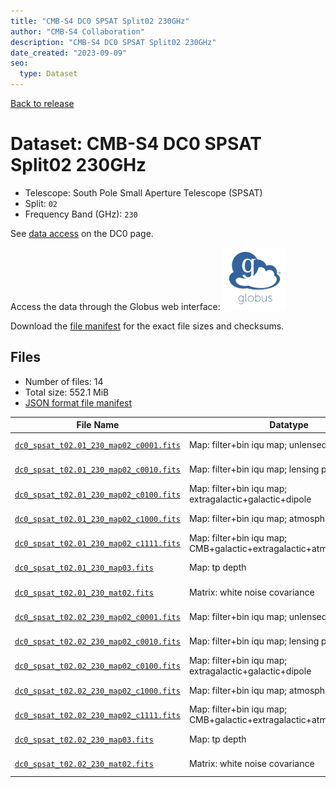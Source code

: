 ```yaml
---
title: "CMB-S4 DC0 SPSAT Split02 230GHz"
author: "CMB-S4 Collaboration"
description: "CMB-S4 DC0 SPSAT Split02 230GHz"
date_created: "2023-09-09"
seo:
  type: Dataset
---
```


[Back to release](./dc0.html#datasets)

# Dataset: CMB-S4 DC0 SPSAT Split02 230GHz

- Telescope: South Pole Small Aperture Telescope (SPSAT) 
- Split: `02`
- Frequency Band (GHz): `230`

See [data access](./dc0.html#data-access) on the DC0 page.

Access the data through the Globus web interface: [![Download via Globus](images/globus-logo.png)](https://app.globus.org/file-manager?origin_id=38f01147-f09e-483d-a552-3866669a846d&origin_path=%2Fdatareleases%2Fdc0%2Fmission%2Fspsat%2Fsplit02%2F230%2F)

Download the [file manifest](https://g-456d30.0ed28.75bc.data.globus.org/datareleases/dc0/mission/spsat/split02/230/manifest.json) for the exact file sizes and checksums.

## Files

- Number of files: 14
- Total size: 552.1 MiB
- [JSON format file manifest](https://g-456d30.0ed28.75bc.data.globus.org/datareleases/dc0/mission/spsat/split02/230/manifest.json)

|                                                                                File Name                                                                                |                               Datatype                               |   Size   |
| ----------------------------------------------------------------------------------------------------------------------------------------------------------------------- | -------------------------------------------------------------------- | -------- |
| [`dc0_spsat_t02.01_230_map02_c0001.fits`](https://g-456d30.0ed28.75bc.data.globus.org/datareleases/dc0/mission/spsat/split02/230/dc0_spsat_t02.01_230_map02_c0001.fits) | Map: filter+bin iqu map; unlensed primary CMB                        | 36.0 MiB |
| [`dc0_spsat_t02.01_230_map02_c0010.fits`](https://g-456d30.0ed28.75bc.data.globus.org/datareleases/dc0/mission/spsat/split02/230/dc0_spsat_t02.01_230_map02_c0010.fits) | Map: filter+bin iqu map; lensing perturbation                        | 36.0 MiB |
| [`dc0_spsat_t02.01_230_map02_c0100.fits`](https://g-456d30.0ed28.75bc.data.globus.org/datareleases/dc0/mission/spsat/split02/230/dc0_spsat_t02.01_230_map02_c0100.fits) | Map: filter+bin iqu map; extragalactic+galactic+dipole               | 36.0 MiB |
| [`dc0_spsat_t02.01_230_map02_c1000.fits`](https://g-456d30.0ed28.75bc.data.globus.org/datareleases/dc0/mission/spsat/split02/230/dc0_spsat_t02.01_230_map02_c1000.fits) | Map: filter+bin iqu map; atmosphere+noise                            | 36.0 MiB |
| [`dc0_spsat_t02.01_230_map02_c1111.fits`](https://g-456d30.0ed28.75bc.data.globus.org/datareleases/dc0/mission/spsat/split02/230/dc0_spsat_t02.01_230_map02_c1111.fits) | Map: filter+bin iqu map; CMB+galactic+extragalactic+atmosphere+noise | 36.0 MiB |
| [`dc0_spsat_t02.01_230_map03.fits`](https://g-456d30.0ed28.75bc.data.globus.org/datareleases/dc0/mission/spsat/split02/230/dc0_spsat_t02.01_230_map03.fits)             | Map: tp depth                                                        | 24.0 MiB |
| [`dc0_spsat_t02.01_230_mat02.fits`](https://g-456d30.0ed28.75bc.data.globus.org/datareleases/dc0/mission/spsat/split02/230/dc0_spsat_t02.01_230_mat02.fits)             | Matrix: white noise covariance                                       | 72.0 MiB |
| [`dc0_spsat_t02.02_230_map02_c0001.fits`](https://g-456d30.0ed28.75bc.data.globus.org/datareleases/dc0/mission/spsat/split02/230/dc0_spsat_t02.02_230_map02_c0001.fits) | Map: filter+bin iqu map; unlensed primary CMB                        | 36.0 MiB |
| [`dc0_spsat_t02.02_230_map02_c0010.fits`](https://g-456d30.0ed28.75bc.data.globus.org/datareleases/dc0/mission/spsat/split02/230/dc0_spsat_t02.02_230_map02_c0010.fits) | Map: filter+bin iqu map; lensing perturbation                        | 36.0 MiB |
| [`dc0_spsat_t02.02_230_map02_c0100.fits`](https://g-456d30.0ed28.75bc.data.globus.org/datareleases/dc0/mission/spsat/split02/230/dc0_spsat_t02.02_230_map02_c0100.fits) | Map: filter+bin iqu map; extragalactic+galactic+dipole               | 36.0 MiB |
| [`dc0_spsat_t02.02_230_map02_c1000.fits`](https://g-456d30.0ed28.75bc.data.globus.org/datareleases/dc0/mission/spsat/split02/230/dc0_spsat_t02.02_230_map02_c1000.fits) | Map: filter+bin iqu map; atmosphere+noise                            | 36.0 MiB |
| [`dc0_spsat_t02.02_230_map02_c1111.fits`](https://g-456d30.0ed28.75bc.data.globus.org/datareleases/dc0/mission/spsat/split02/230/dc0_spsat_t02.02_230_map02_c1111.fits) | Map: filter+bin iqu map; CMB+galactic+extragalactic+atmosphere+noise | 36.0 MiB |
| [`dc0_spsat_t02.02_230_map03.fits`](https://g-456d30.0ed28.75bc.data.globus.org/datareleases/dc0/mission/spsat/split02/230/dc0_spsat_t02.02_230_map03.fits)             | Map: tp depth                                                        | 24.0 MiB |
| [`dc0_spsat_t02.02_230_mat02.fits`](https://g-456d30.0ed28.75bc.data.globus.org/datareleases/dc0/mission/spsat/split02/230/dc0_spsat_t02.02_230_mat02.fits)             | Matrix: white noise covariance                                       | 72.0 MiB |
